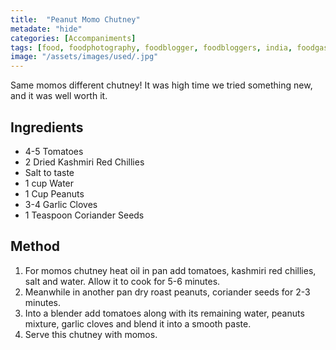 ```yaml
---
title:  "Peanut Momo Chutney"
metadate: "hide"
categories: [Accompaniments]
tags: [food, foodphotography, foodblogger, foodbloggers, india, foodgasm, indianfood, love, foodcoma, foodporn,indiancooking, indianrecipe, foodlovers, indianfood, indianfoodbloggers, foodiesofinstagram, foodlove, indian, indiancouple, eatlocal, eathealthy, eatwell, desifood, trending, tasty, taste, yummyinmytummy, foodie, instafood, instafoodie, foodstagram, instagood, passionatepaprika, foodblog, easy, indian, recipe, mothersrecipe, cooking, easycooking, easyrecipe, simple, simplefood ]
image: "/assets/images/used/.jpg"
---
```


Same momos different chutney! It was high time we tried something new, and it was well worth it.

## Ingredients

- 4-5 Tomatoes
- 2 Dried Kashmiri Red Chillies
- Salt to taste
- 1 cup Water
- 1 Cup Peanuts
- 3-4 Garlic Cloves
- 1 Teaspoon Coriander Seeds

## Method

1. For momos chutney heat oil in pan add tomatoes, kashmiri red chillies, salt and water. Allow it to cook for 5-6 minutes.
2. Meanwhile in another pan dry roast peanuts, coriander seeds for 2-3 minutes.
3. Into a blender add tomatoes along with its remaining water, peanuts mixture, garlic cloves and blend it into a smooth paste.
4. Serve this chutney with momos.

